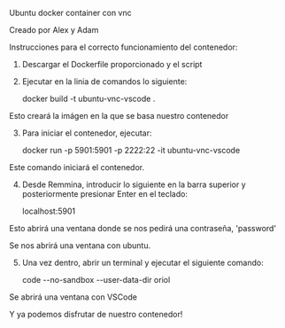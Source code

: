 Ubuntu docker container con vnc

Creado por Alex y Adam

Instrucciones para el correcto funcionamiento del contenedor:

1. Descargar el Dockerfile proporcionado y el script

2. Ejecutar en la linia de comandos lo siguiente:

    docker build -t ubuntu-vnc-vscode .

Esto creará la imágen en la que se basa nuestro contenedor

3. Para iniciar el contenedor, ejecutar:

    docker run -p 5901:5901 -p 2222:22 -it ubuntu-vnc-vscode

Este comando iniciará el contenedor.

4. Desde Remmina, introducir lo siguiente en la barra superior y posteriormente presionar Enter en el teclado:

    localhost:5901

Esto abrirá una ventana donde se nos pedirá una contraseña, 'password'

Se nos abrirá una ventana con ubuntu.

5. Una vez dentro, abrir un terminal y ejecutar el siguiente comando:

    code --no-sandbox --user-data-dir oriol

Se abrirá una ventana con VSCode

Y ya podemos disfrutar de nuestro contenedor!
